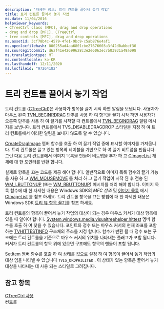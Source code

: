 ```yaml
---
description: '자세한 정보: 트리 컨트롤 끌어서 놓기 작업'
title: 트리 컨트롤 끌어서 놓기 작업
ms.date: 11/04/2016
helpviewer_keywords:
- CTreeCtrl class [MFC], drag and drop operations
- drag and drop [MFC], CTreeCtrl
- tree controls [MFC], drag and drop operations
ms.assetid: 3cf78b4c-4579-4fe1-9bc9-c5ab876e4af1
ms.openlocfilehash: 000255ad4aa6801cbe27676603a3f42d0abbef30
ms.sourcegitcommit: d6af41e42699628c3e2e6063ec7b03931a49a098
ms.translationtype: MT
ms.contentlocale: ko-KR
ms.lasthandoff: 12/11/2020
ms.locfileid: "97264182"
---
```

# <a name="tree-control-drag-and-drop-operations"></a>트리 컨트롤 끌어서 놓기 작업

트리 컨트롤 ([CTreeCtrl](../mfc/reference/ctreectrl-class.md))은 사용자가 항목을 끌기 시작 하면 알림을 보냅니다. 사용자가 마우스 왼쪽 [TVN_BEGINRDRAG](/windows/win32/Controls/tvn-beginrdrag) 단추를 사용 하 여 항목을 끌기 시작 하면 사용자가 오른쪽 단추를 사용 하 여 끌기를 시작할 때 컨트롤에서 [TVN_BEGINDRAG](/windows/win32/Controls/tvn-begindrag) 알림 메시지를 보냅니다. 트리 컨트롤에서 TVS_DISABLEDRAGDROP 스타일을 지정 하 여 트리 컨트롤에서 이러한 알림을 보내지 않도록 할 수 있습니다.

[CreateDragImage](../mfc/reference/ctreectrl-class.md#createdragimage) 멤버 함수를 호출 하 여 끌기 작업 중에 표시할 이미지를 가져옵니다. 트리 컨트롤은 끌고 있는 항목의 레이블을 기반으로 하 여 끌기 비트맵을 만듭니다. 그런 다음 트리 컨트롤에서 이미지 목록을 만들어 비트맵을 추가 하 고 [CImageList](../mfc/reference/cimagelist-class.md) 개체에 대 한 포인터를 반환 합니다.

실제로 항목을 끄는 코드를 제공 해야 합니다. 일반적으로 이미지 목록 함수의 끌기 기능을 사용 하 고 [WM_MOUSEMOVE](/windows/win32/inputdev/wm-mousemove) 를 처리 하 고 끌기 작업이 시작 된 후 전송 된 [WM_LBUTTONUP](/windows/win32/inputdev/wm-lbuttonup) (또는 [WM_RBUTTONUP](/windows/win32/inputdev/wm-rbuttonup)) 메시지를 처리 해야 합니다. 이미지 목록 함수에 대 한 자세한 내용은 Windows SDK의 *MFC 참조* 및 [이미지 목록](/windows/win32/controls/image-lists) 에서 [CImageList](../mfc/reference/cimagelist-class.md) 를 참조 하세요. 트리 컨트롤 항목을 끄는 방법에 대 한 자세한 내용은 Windows SDK [트리 뷰 항목 끌기](/windows/win32/Controls/tree-view-controls)를 참조 하세요.

트리 컨트롤의 항목이 끌어서 놓기 작업의 대상이 되는 경우 마우스 커서가 대상 항목에 있을 때 알아야 합니다. [System.windows.media.visualtreehelper.hittest](../mfc/reference/ctreectrl-class.md#hittest) 멤버 함수를 호출 하 여 찾을 수 있습니다. 포인트와 정수 또는 마우스 커서의 현재 좌표를 포함 하는 [TVHITTESTINFO](/windows/win32/api/commctrl/ns-commctrl-tvhittestinfo) 구조체의 주소를 지정 합니다. 함수가 반환 될 때 정수 또는 구조에는 트리 컨트롤을 기준으로 마우스 커서의 위치를 나타내는 플래그가 포함 됩니다. 커서가 트리 컨트롤의 항목 위에 있으면 구조에도 항목의 핸들이 포함 됩니다.

[SetItem](../mfc/reference/ctreectrl-class.md#setitem) 멤버 함수를 호출 하 여 상태를 값으로 설정 하 여 항목이 끌어서 놓기 작업의 대상 임을 나타낼 수 있습니다 `TVIS_DROPHILITED` . 이 상태가 있는 항목은 끌어서 놓기 대상을 나타내는 데 사용 되는 스타일로 그려집니다.

## <a name="see-also"></a>참고 항목

[CTreeCtrl 사용](../mfc/using-ctreectrl.md)<br/>
[컨트롤](../mfc/controls-mfc.md)
